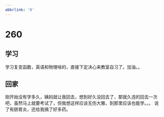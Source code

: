 ```yaml
---
abbrlink: '0'
---
```

# 260

## 学习

学习复变函数，英语和物理啥的，直接下定决心来教室自习了。加油。。

## 回家

刚开始没有学多久，姨妈就让我回去，想到好久没回去了，那就久违的回去一次吧，虽然马上就要考试了，但我想这样应该无伤大雅，到那里应该也能学。。。
说了有肠胃炎，还给我搞了好多药。
